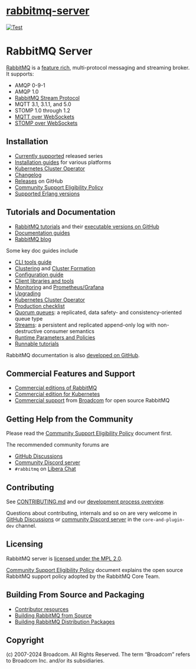# [rabbitmq-server](https://github.com/rabbitmq/rabbitmq-server)

[![Test](https://github.com/rabbitmq/rabbitmq-server/actions/workflows/test.yaml/badge.svg)](https://github.com/rabbitmq/rabbitmq-server/actions/workflows/test.yaml)

# RabbitMQ Server

[RabbitMQ](https://rabbitmq.com) is a [feature rich](https://www.rabbitmq.com/docs),
multi-protocol messaging and streaming broker. It supports:

 * AMQP 0-9-1
 * AMQP 1.0
 * [RabbitMQ Stream Protocol](https://www.rabbitmq.com/docs/streams)
 * MQTT 3.1, 3.1.1, and 5.0
 * STOMP 1.0 through 1.2
 * [MQTT over WebSockets](https://www.rabbitmq.com/docs/web-mqtt)
 * [STOMP over WebSockets](https://www.rabbitmq.com/docs/web-stomp)


## Installation

 * [Currently supported](https://www.rabbitmq.com/release-information) released series
 * [Installation guides](https://www.rabbitmq.com/docs/download) for various platforms
 * [Kubernetes Cluster Operator](https://www.rabbitmq.com/kubernetes/operator/operator-overview)
 * [Changelog](https://www.rabbitmq.com/release-information)
 * [Releases](https://github.com/rabbitmq/rabbitmq-server/releases) on GitHub
 * [Community Support Eligibility Policy](https://github.com/rabbitmq/rabbitmq-server/blob/main/COMMUNITY_SUPPORT.md)
 * [Supported Erlang versions](https://www.rabbitmq.com/docs/which-erlang)


## Tutorials and Documentation

 * [RabbitMQ tutorials](https://www.rabbitmq.com/tutorials) and their [executable versions on GitHub](https://github.com/rabbitmq/rabbitmq-tutorials)
 * [Documentation guides](https://rabbitmq.com/docs/)
 * [RabbitMQ blog](https://blog.rabbitmq.com/)

Some key doc guides include

 * [CLI tools guide](https://www.rabbitmq.com/docs/cli)
 * [Clustering](https://www.rabbitmq.com/docs/clustering) and [Cluster Formation](https://www.rabbitmq.com/docs/cluster-formation)
 * [Configuration guide](https://www.rabbitmq.com/docs/configure)
 * [Client libraries and tools](https://www.rabbitmq.com/client-libraries/devtools)
 * [Monitoring](https://www.rabbitmq.com/docs/monitoring) and [Prometheus/Grafana](https://www.rabbitmq.com/docs/prometheus)
 * [Upgrading](https://www.rabbitmq.com/docs/upgrade)
 * [Kubernetes Cluster Operator](https://www.rabbitmq.com/kubernetes/operator/operator-overview)
 * [Production checklist](https://www.rabbitmq.com/docs/production-checklist)
 * [Quorum queues](https://www.rabbitmq.com/docs/quorum-queues): a replicated, data safety- and consistency-oriented queue type
 * [Streams](https://www.rabbitmq.com/docs/streams): a persistent and replicated append-only log with non-destructive consumer semantics
 * [Runtime Parameters and Policies](https://www.rabbitmq.com/docs/parameters)
 * [Runnable tutorials](https://github.com/rabbitmq/rabbitmq-tutorials/)

RabbitMQ documentation is also [developed on GitHub](https://github.com/rabbitmq/rabbitmq-website/).

## Commercial Features and Support

 * [Commercial editions of RabbitMQ](https://tanzu.vmware.com/rabbitmq)
 * [Commercial edition for Kubernetes](https://docs.vmware.com/en/VMware-RabbitMQ-for-Kubernetes/1/rmq/installation.html)
 * [Commercial support](https://tanzu.vmware.com/rabbitmq/oss) from [Broadcom](https://vmware.com) for open source RabbitMQ

## Getting Help from the Community

Please read the [Community Support Eligibility Policy](https://github.com/rabbitmq/rabbitmq-server/blob/main/COMMUNITY_SUPPORT.md) document
first.

The recommended community forums are

 * [GitHub Discussions](https://github.com/rabbitmq/rabbitmq-server/discussions/)
 * [Community Discord server](https://rabbitmq.com/discord/)
 * `#rabbitmq` on [Libera Chat](https://libera.chat/)


## Contributing

See [CONTRIBUTING.md](./CONTRIBUTING.md) and our [development process overview](https://www.rabbitmq.com/github).

Questions about contributing, internals and so on are very welcome in [GitHub Discussions](https://github.com/rabbitmq/rabbitmq-server/discussions)
or [community Discord server](https://www.rabbitmq.com/discord/) in the `core-and-plugin-dev` channel.


## Licensing

RabbitMQ server is [licensed under the MPL 2.0](LICENSE-MPL-RabbitMQ).

[Community Support Eligibility Policy](https://github.com/rabbitmq/rabbitmq-server/blob/main/COMMUNITY_SUPPORT.md)
document explains the open source RabbitMQ support policy adopted by the RabbitMQ Core Team.


## Building From Source and Packaging

 * [Contributor resources](https://github.com/rabbitmq/contribute)
 * [Building RabbitMQ from Source](https://www.rabbitmq.com/docs/build-server)
 * [Building RabbitMQ Distribution Packages](https://www.rabbitmq.com/docs/build-server)


## Copyright

(c) 2007-2024 Broadcom. All Rights Reserved. The term “Broadcom” refers to Broadcom Inc. and/or its subsidiaries.
